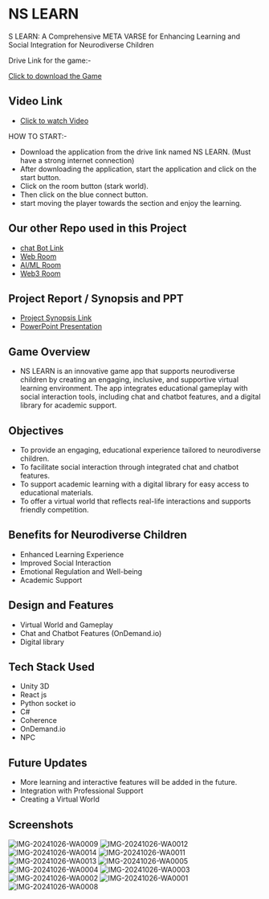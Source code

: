 # NS LEARN

S LEARN: A Comprehensive META VARSE for Enhancing Learning and Social Integration for Neurodiverse Children

Drive Link for the game:-

   [Click to download the Game](https://drive.google.com/file/d/1I7aSfJbVQXrca-wd0odhDDZoX_obiJ4K/view)
## Video Link

- [Click to watch Video](https://youtu.be/fPPj5QbFiZ0)

HOW TO START:-

- Download the application from the drive link named NS LEARN. (Must have a strong internet connection)
- After downloading the application, start the application and click  on the start button.
- Click on the room button (stark world).
- Then click on the blue connect button.
- start moving the player towards the section and enjoy the learning.


## Our other Repo used in this Project
- [chat Bot Link](https://github.com/AshutoshStark/ChatBot.git)
- [Web Room](https://github.com/AshutoshStark/scholar-sphere-front-end.git)
- [AI/ML Room](https://github.com/AshutoshStark/hack-ai.git)
- [Web3 Room](https://github.com/AshutoshStark/hack-web.git)



## Project Report / Synopsis and PPT
- [Project Synopsis Link](https://github.com/user-attachments/files/17528764/Report.1_.Game.Design.and.Benefits.for.Neurodiverse.Individuals.1.pdf)
- [PowerPoint Presentation](https://www.canva.com/design/DAGOw2nHEdw/vUMzV2uVhQuu5otgpSXxYg/edit?utm_content=DAGOw2nHEdw&utm_campaign=designshare&utm_medium=link2&utm_source=sharebutton)

## Game Overview

- NS LEARN is an innovative game app that supports neurodiverse children by creating an engaging, inclusive, and supportive virtual learning environment. The app integrates educational gameplay with social interaction tools, including chat and chatbot features, and a digital library for academic support.

## Objectives
- To provide an engaging, educational experience tailored to neurodiverse children.
- To facilitate social interaction through integrated chat and chatbot features.
- To support academic learning with a digital library   for easy access to educational materials.
- To offer a virtual world that reflects real-life interactions and supports friendly competition.
 
## Benefits for Neurodiverse Children

- Enhanced Learning Experience
- Improved Social Interaction
- Emotional Regulation and Well-being
- Academic Support

## Design and Features

- Virtual World and Gameplay
- Chat and Chatbot Features (OnDemand.io)
- Digital library  


## Tech Stack Used

- Unity 3D 
- React js 
- Python socket io
- C#
- Coherence
- OnDemand.io
- NPC 

## Future Updates 
- More learning and interactive features will be added in the future.
- Integration with Professional Support
- Creating a Virtual World

## Screenshots
 ![IMG-20241026-WA0009](https://github.com/user-attachments/assets/46d3ce8f-5afb-4f0e-a436-d82c7faeefb9)
![IMG-20241026-WA0012](https://github.com/user-attachments/assets/493eb670-4db9-460a-b814-37f57783523e)
![IMG-20241026-WA0014](https://github.com/user-attachments/assets/a5189a49-627b-43aa-9680-d5ab786ad1da)
![IMG-20241026-WA0011](https://github.com/user-attachments/assets/189aee40-afb3-4508-bb92-455ebdb98485)
![IMG-20241026-WA0013](https://github.com/user-attachments/assets/b4543aba-0a0d-4bb5-9fe1-3925f8aa537b)
![IMG-20241026-WA0005](https://github.com/user-attachments/assets/203d1892-9aea-4a50-91d5-fd6204be03e2)
![IMG-20241026-WA0004](https://github.com/user-attachments/assets/35d3ce68-226e-4112-a6b9-b7ef05145621)
![IMG-20241026-WA0003](https://github.com/user-attachments/assets/467f1fa8-314a-4983-94fc-15306ee77b8c)
![IMG-20241026-WA0002](https://github.com/user-attachments/assets/0ade43a7-17bf-4a15-81e2-6b762172ce25)
![IMG-20241026-WA0001](https://github.com/user-attachments/assets/4c6332c0-d135-49c9-a87b-1d0a4f8e8fd1)
![IMG-20241026-WA0008](https://github.com/user-attachments/assets/9e721ac3-16e1-4c5c-87a7-f2f9d92c5050)
